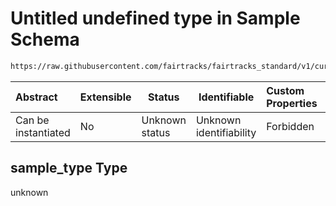 # Untitled undefined type in Sample Schema

```txt
https://raw.githubusercontent.com/fairtracks/fairtracks_standard/v1/current/json/schema/fairtracks_sample.schema.json#/allOf/2/then/properties/sample_type
```




| Abstract            | Extensible | Status         | Identifiable            | Custom Properties | Additional Properties | Access Restrictions | Defined In                                                                                             |
| :------------------ | ---------- | -------------- | ----------------------- | :---------------- | --------------------- | ------------------- | ------------------------------------------------------------------------------------------------------ |
| Can be instantiated | No         | Unknown status | Unknown identifiability | Forbidden         | Allowed               | none                | [fairtracks_sample.schema.json\*](../json/schema/fairtracks_sample.schema.json "open original schema") |

## sample_type Type

unknown
